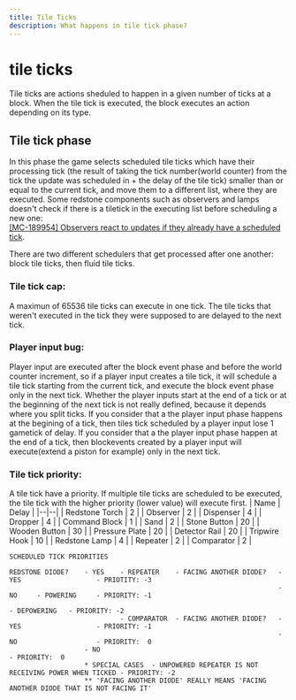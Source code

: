```yaml
---
title: Tile Ticks
description: What happens in tile tick phase?
---
```


# tile ticks

Tile ticks are actions sheduled to happen in a given number of ticks at a block.
When the tile tick is executed, the block executes an action depending on its type.

## Tile tick phase
In this phase the game selects scheduled tile ticks which have their processing tick (the result of taking the tick number(world counter) from the tick the update was scheduled in + the delay of the tile tick) smaller than or equal to the current tick, and move them to a different list, where they are executed. Some redstone components such as observers and lamps doesn't check if there is a tiletick in the executing list before scheduling a new one:  
[[MC-189954] Observers react to updates if they already have a scheduled tick](https://bugs.mojang.com/browse/MC-189954).

There are two different schedulers that get processed after one another: block tile ticks, then fluid tile ticks.
### Tile tick cap:
A maximun of 65536 tile ticks can execute in one tick. The tile ticks that weren't executed in the tick they were supposed to are delayed to the next tick.

### Player input bug:
Player input are executed after the block event phase and before the world counter increment, so if a player input creates a tile tick, it will schedule a tile tick starting from the current tick, and execute the block event phase only in the next tick.
Whether the player inputs start at the end of a tick or at the beginning of the next tick is not really defined, because it depends where you split ticks.
If you consider that a the player input phase happens at the begining of a tick, then tiles tick scheduled by a player input lose 1 gametick of delay.
If you consider that a the player input phase happen at the end of a tick, then blockevents created by a player input will execute(extend a piston for example) only in the next tick.

### Tile tick priority:
A tile tick have a priority. If multiple tile ticks are scheduled to be executed, the tile tick with the higher priority (lower value) will execute first.
| Name | Delay |
|--|--|
| Redstone Torch | 2 |
| Observer | 2 |
| Dispenser | 4 |
| Dropper | 4 |
| Command Block | 1 |
| Sand | 2 |
| Stone Button | 20 |
| Wooden Button | 30 |
| Pressure Plate | 20 |
| Detector Rail | 20 |
| Tripwire Hook | 10 |
| Redstone Lamp | 4 |
| Repeater | 2 |
| Comparator | 2 |

```
SCHEDULED TICK PRIORITIES

REDSTONE DIODE?    - YES    - REPEATER    - FACING ANOTHER DIODE?   - YES                   - PRIOTITY: -3
                                                                    - NO     - POWERING     - PRIORITY: -1
                                                                             - DEPOWERING   - PRIORITY: -2
                            - COMPARATOR  - FACING ANOTHER DIODE?   - YES                   - PRIORITY: -1
                                                                    - NO                    - PRIORITY:  0
                   - NO                                                                     - PRIORITY:  0
                   * SPECIAL CASES  - UNPOWERED REPEATER IS NOT RECEIVING POWER WHEN TICKED - PRIORITY: -2
                   ** 'FACING ANOTHER DIODE' REALLY MEANS 'FACING ANOTHER DIODE THAT IS NOT FACING IT'
```
